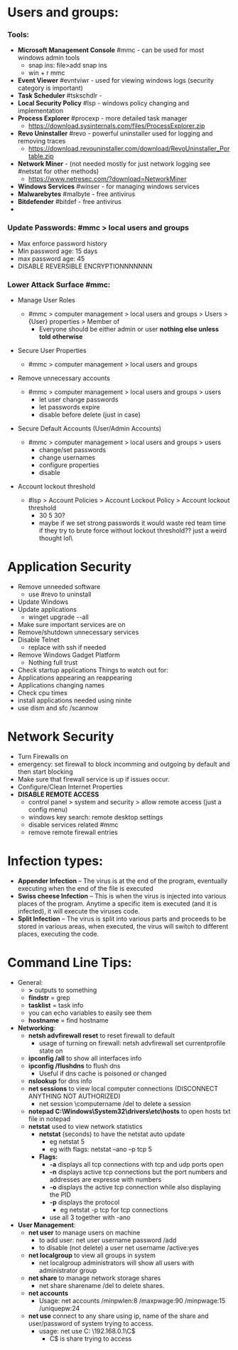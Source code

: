 # Users and groups:
### Tools:
- **Microsoft Management Console** #mmc - can be used for most windows admin tools  
	- snap ins: file>add snap ins
	- win + r mmc
- **Event Viewer** #evntviwr - used for viewing windows logs (security category is important) 
- **Task Scheduler** #tskschdlr -  
- **Local Security Policy** #lsp - windows policy changing and implementation
- **Process Explorer** #procexp - more detailed task manager 
	- https://download.sysinternals.com/files/ProcessExplorer.zip
- **Revo Uninstaller** #revo - powerful uninstaller used for logging and removing traces
	- https://download.revouninstaller.com/download/RevoUninstaller_Portable.zip
- **Network Miner** - (not needed mostly for just network logging see #netstat for other methods)
	- https://www.netresec.com/?download=NetworkMiner
- **Windows Services** #winser - for managing windows services
- **Malwarebytes** #malbyte - free antivirus
- **Bitdefender** #bitdef - free antivirus
- 

### Update Passwords: #mmc > local users and groups
- Max enforce password history
- Min password age: 15 days
- max password age: 45
- DISABLE REVERSIBLE ENCRYPTIONNNNNNN

### Lower Attack Surface #mmc: 

- Manage User Roles 
	- #mmc > computer management > local users and groups > Users >  {User} properties > Member of
		- Everyone should be either admin or user **nothing else unless told otherwise**

- Secure User Properties
	- #mmc > computer management > local users and groups 

- Remove unnecessary accounts  
	- #mmc > computer management > local users and groups > users
		- let user change passwords
		- let passwords expire
		- disable before delete (just in case)

- Secure Default Accounts (User/Admin Accounts)
	- #mmc > computer management > local users and groups > users
		- change/set passwords
		- change usernames
		- configure properties
		- disable

- Account lockout threshold
	- #lsp > Account Policies > Account Lockout Policy > Account lockout threshold 
		- 30 5 30?
		- maybe if we set strong passwords it would waste red team time if they try to brute force without lockout threshold?? just a weird thought lol\


# Application Security

- Remove unneeded software 
	- use #revo to uninstall
- Update Windows
- Update applications 
	- winget upgrade --all
- Make sure important services are on 
- Remove/shutdown unnecessary services
- Disable Telnet
	- replace with ssh if needed
- Remove Windows Gadget Platform
	- Nothing full trust
- Check startup applications
Things to watch out for: 
- Applications appearing an reappearing 
- Applications changing names
- Check cpu times
- install applications needed using ninite
- use dism and sfc /scannow
# Network Security
- Turn Firewalls on
- emergency: set firewall to block incomming and outgoing by default and then start blocking
- Make sure that firewall service is up if issues occur. 
- Configure/Clean Internet Properties
- **DISABLE REMOTE ACCESS** 
	- control panel > system and security > allow remote access (just a config menu)
	- windows key search: remote desktop settings
	- disable services related #mmc
	- remove remote firewall entries 

# Infection types:

- **Appender Infection** – The virus is at the end of the program, eventually executing when the end of the file is executed
- **Swiss cheese Infection** – This is when the virus is injected into various places of the program. Anytime a specific item is executed (and it is infected), it will execute the viruses code.
- **Split Infection** – The virus is split into various parts and proceeds to be stored in various areas, when executed, the virus will switch to different places, executing the code.

# Command Line Tips:
- General:
	- **>** outputs to something
	- **findstr** = grep
	- **tasklist** = task info
	- you can echo variables to easily see them
	- **hostname** = find hostname
- **Networking**:
	-  **netsh advfirewall reset** to reset firewall to default
		- usage of turning on firewall: netsh advfirewall set currentprofile state on
	- **ipconfig /all** to show all interfaces info
	- **ipconfig /flushdns** to flush dns
		- Useful if dns cache is poisoned or changed
	- **nslookup** for dns info
	- **net sessions** to view local computer connections (DISCONNECT ANYTHING NOT AUTHORIZED)
		- net session \\computername /del to delete a session
	- **notepad C:\Windows\System32\drivers\etc\hosts** to open hosts txt file in notepad
	- **netstat** used to view network statistics
		- **netstat** (seconds) to have the netstat auto update
			- eg netstat 5
			- eg with flags: netstat –ano –p tcp 5
		- **Flags:**
			- **-a** displays all tcp connections with tcp and udp ports open
			- **-n** displays active tcp connections but the port numbers and addresses are expresse with numbers
			- **-o** displays the active tcp connection while also displaying the PID
			- **-p** displays the protocol
				- eg netstat -p tcp for tcp connections
			- use all 3 together with -ano
- **User Management**:
	- **net user** to manage users on machine
		- to add user: net user username password /add
		- to disable (not delete) a user net username /active:yes
	- **net localgroup** to view all groups in system
		- net localgroup administrators will show all users with administrator group
	- **net share** to manage network storage shares
		- net share sharename /del to delete shares.  
	- **net accounts**
		- Usage: net accounts /minpwlen:8 /maxpwage:90 /minpwage:15 /uniquepw:24
	- **net use** connect to any share using ip, name of the share and user/password of system trying to access. 
		- usage: net use C: \\192.168.0.1\C$
			- C$ is share trying to access